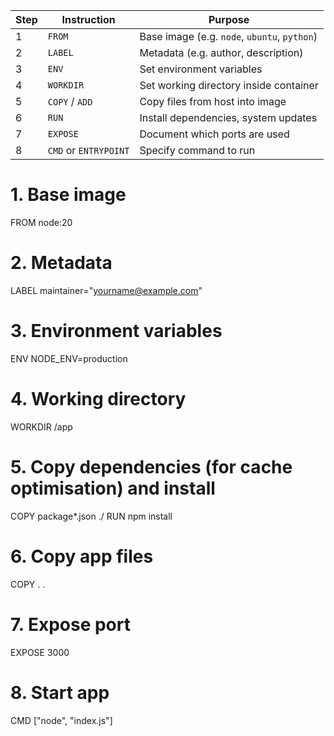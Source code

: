 | Step | Instruction           | Purpose                                      |
| ---- | --------------------- | -------------------------------------------- |
| 1    | `FROM`                | Base image (e.g. `node`, `ubuntu`, `python`) |
| 2    | `LABEL`               | Metadata (e.g. author, description)          |
| 3    | `ENV`                 | Set environment variables                    |
| 4    | `WORKDIR`             | Set working directory inside container       |
| 5    | `COPY` / `ADD`        | Copy files from host into image              |
| 6    | `RUN`                 | Install dependencies, system updates         |
| 7    | `EXPOSE`              | Document which ports are used                |
| 8    | `CMD` or `ENTRYPOINT` | Specify command to run                       |

# 1. Base image

FROM node:20

# 2. Metadata

LABEL maintainer="yourname@example.com"

# 3. Environment variables

ENV NODE_ENV=production

# 4. Working directory

WORKDIR /app

# 5. Copy dependencies (for cache optimisation) and install

COPY package\*.json ./
RUN npm install

# 6. Copy app files

COPY . .

# 7. Expose port

EXPOSE 3000

# 8. Start app

CMD ["node", "index.js"]
